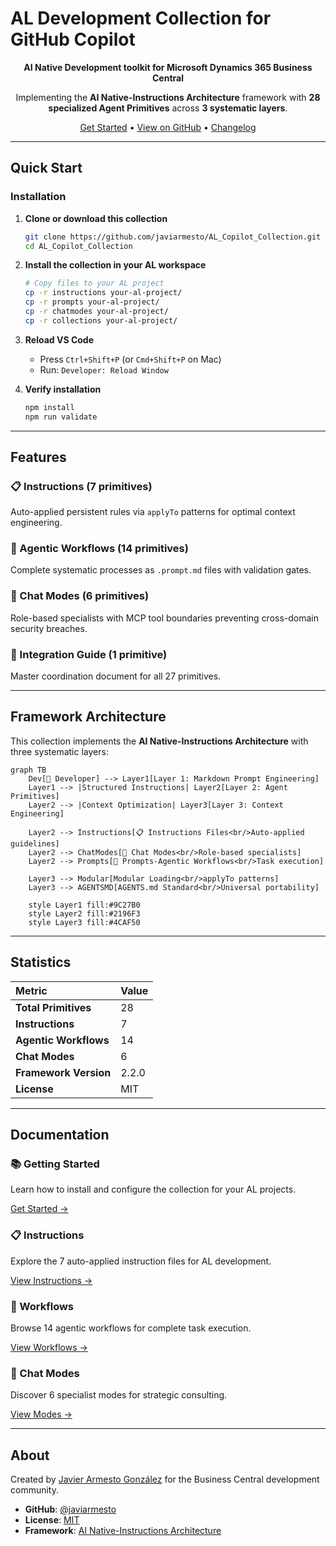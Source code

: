 # AL Development Collection for GitHub Copilot

<p align="center">
  <strong>AI Native Development toolkit for Microsoft Dynamics 365 Business Central</strong>
</p>

<p align="center">
  Implementing the <strong>AI Native-Instructions Architecture</strong> framework with <strong>28 specialized Agent Primitives</strong> across <strong>3 systematic layers</strong>.
</p>

<p align="center">
  <a href="getting-started">Get Started</a> •
  <a href="https://github.com/javiarmesto/AL_Copilot_Collection">View on GitHub</a> •
  <a href="CHANGELOG">Changelog</a>
</p>

---

## Quick Start

### Installation

1. **Clone or download this collection**
   ```bash
   git clone https://github.com/javiarmesto/AL_Copilot_Collection.git
   cd AL_Copilot_Collection
   ```

2. **Install the collection in your AL workspace**
   ```bash
   # Copy files to your AL project
   cp -r instructions your-al-project/
   cp -r prompts your-al-project/
   cp -r chatmodes your-al-project/
   cp -r collections your-al-project/
   ```

3. **Reload VS Code**
   - Press `Ctrl+Shift+P` (or `Cmd+Shift+P` on Mac)
   - Run: `Developer: Reload Window`

4. **Verify installation**
   ```bash
   npm install
   npm run validate
   ```

---

## Features

### 📋 Instructions (7 primitives)
Auto-applied persistent rules via `applyTo` patterns for optimal context engineering.

### 🎯 Agentic Workflows (14 primitives)
Complete systematic processes as `.prompt.md` files with validation gates.

### 💬 Chat Modes (6 primitives)
Role-based specialists with MCP tool boundaries preventing cross-domain security breaches.

### 📖 Integration Guide (1 primitive)
Master coordination document for all 27 primitives.

---

## Framework Architecture

This collection implements the **AI Native-Instructions Architecture** with three systematic layers:

```mermaid
graph TB
    Dev[👤 Developer] --> Layer1[Layer 1: Markdown Prompt Engineering]
    Layer1 --> |Structured Instructions| Layer2[Layer 2: Agent Primitives]
    Layer2 --> |Context Optimization| Layer3[Layer 3: Context Engineering]
    
    Layer2 --> Instructions[📋 Instructions Files<br/>Auto-applied guidelines]
    Layer2 --> ChatModes[💬 Chat Modes<br/>Role-based specialists]
    Layer2 --> Prompts[🎯 Prompts-Agentic Workflows<br/>Task execution]
    
    Layer3 --> Modular[Modular Loading<br/>applyTo patterns]
    Layer3 --> AGENTSMD[AGENTS.md Standard<br/>Universal portability]
    
    style Layer1 fill:#9C27B0
    style Layer2 fill:#2196F3
    style Layer3 fill:#4CAF50
```

---

## Statistics

| Metric | Value |
|:-------|:------|
| **Total Primitives** | 28 |
| **Instructions** | 7 |
| **Agentic Workflows** | 14 |
| **Chat Modes** | 6 |
| **Framework Version** | 2.2.0 |
| **License** | MIT |

---

## Documentation

<div class="grid">
  <div class="grid-item">
    <h3>📚 Getting Started</h3>
    <p>Learn how to install and configure the collection for your AL projects.</p>
    <a href="getting-started">Get Started →</a>
  </div>
  
  <div class="grid-item">
    <h3>📋 Instructions</h3>
    <p>Explore the 7 auto-applied instruction files for AL development.</p>
    <a href="instructions/">View Instructions →</a>
  </div>
  
  <div class="grid-item">
    <h3>🎯 Workflows</h3>
    <p>Browse 14 agentic workflows for complete task execution.</p>
    <a href="prompts/">View Workflows →</a>
  </div>
  
  <div class="grid-item">
    <h3>💬 Chat Modes</h3>
    <p>Discover 6 specialist modes for strategic consulting.</p>
    <a href="chatmodes/">View Modes →</a>
  </div>
</div>

---

## About

Created by [Javier Armesto González](https://github.com/javiarmesto) for the Business Central development community.

- **GitHub**: [@javiarmesto](https://github.com/javiarmesto)
- **License**: [MIT](https://github.com/javiarmesto/AL_Copilot_Collection/blob/main/LICENSE)
- **Framework**: [AI Native-Instructions Architecture](https://danielmeppiel.github.io/awesome-ai-native/)
